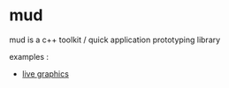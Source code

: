 # mud
mud is a c++ toolkit / quick application prototyping library

examples :
- [live graphics](examples/14_live_gfx_visual.html)
